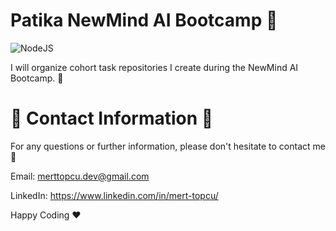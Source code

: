 # Patika NewMind AI Bootcamp :notebook:
![NodeJS](https://img.shields.io/badge/node.js-6DA55F?style=for-the-badge&logo=node.js&logoColor=white)

I will organize cohort task repositories I create during the NewMind AI Bootcamp. 🚀

# :incoming_envelope: Contact Information :incoming_envelope:

For any questions or further information, please don't hesitate to contact me :pray:

Email: merttopcu.dev@gmail.com

LinkedIn: https://www.linkedin.com/in/mert-topcu/

Happy Coding ❤️
